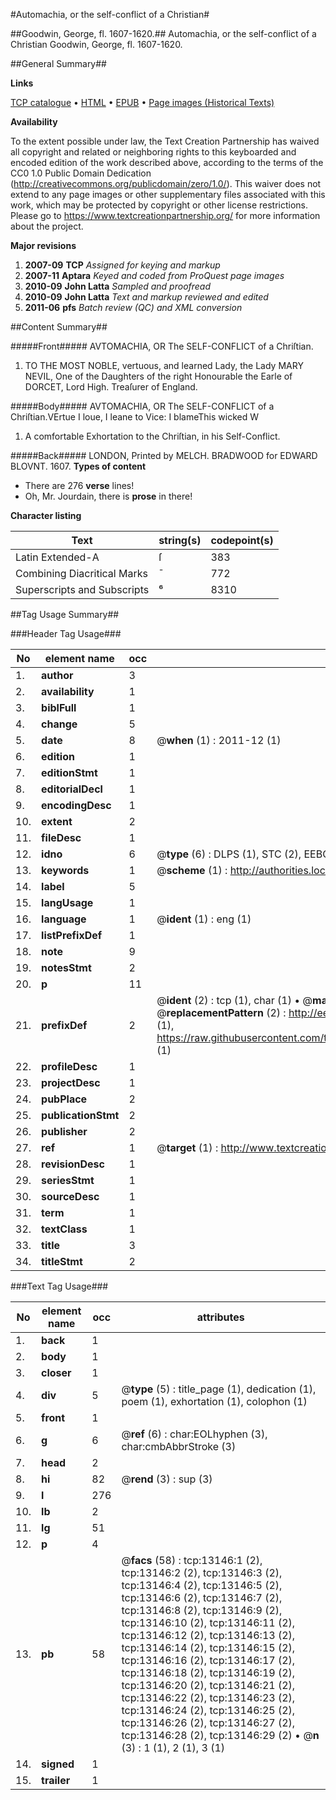 #Automachia, or the self-conflict of a Christian#

##Goodwin, George, fl. 1607-1620.##
Automachia, or the self-conflict of a Christian
Goodwin, George, fl. 1607-1620.

##General Summary##

**Links**

[TCP catalogue](http://www.ota.ox.ac.uk/tcp/)  • 
[HTML](http://tei.it.ox.ac.uk/tcp/Texts-HTML/free/A01/A01887.html)  • 
[EPUB](http://tei.it.ox.ac.uk/tcp/Texts-EPUB/free/A01/A01887.epub) • 
[Page images (Historical Texts)](https://historicaltexts.jisc.ac.uk/eebo-99848071e)

**Availability**

To the extent possible under law, the Text Creation Partnership has waived all copyright and related or neighboring rights to this keyboarded and encoded edition of the work described above, according to the terms of the CC0 1.0 Public Domain Dedication (http://creativecommons.org/publicdomain/zero/1.0/). This waiver does not extend to any page images or other supplementary files associated with this work, which may be protected by copyright or other license restrictions. Please go to https://www.textcreationpartnership.org/ for more information about the project.

**Major revisions**

1. __2007-09__ __TCP__ *Assigned for keying and markup*
1. __2007-11__ __Aptara__ *Keyed and coded from ProQuest page images*
1. __2010-09__ __John Latta__ *Sampled and proofread*
1. __2010-09__ __John Latta__ *Text and markup reviewed and edited*
1. __2011-06__ __pfs__ *Batch review (QC) and XML conversion*

##Content Summary##

#####Front#####
AVTOMACHIA,
OR
The SELF-CONFLICT of a
Chriſtian.
1. TO THE MOST NOBLE,
vertuous, and learned Lady, the
Lady MARY NEVIL,
One of the Daughters of the right Honourable
the Earle of DORCET, Lord
High. Treaſurer of England.

#####Body#####
AVTOMACHIA,
OR
The SELF-CONFLICT of a
Chriſtian.VErtue I loue, I leane to Vice: I blameThis wicked W
1. A comfortable Exhortation to
the Chriſtian, in his
Self-Conflict.

#####Back#####
LONDON,
Printed by MELCH. BRADWOOD for
EDWARD BLOVNT.
1607.
**Types of content**

  * There are 276 **verse** lines!
  * Oh, Mr. Jourdain, there is **prose** in there!

**Character listing**


|Text|string(s)|codepoint(s)|
|---|---|---|
|Latin Extended-A|ſ|383|
|Combining             Diacritical Marks|̄|772|
|Superscripts             and Subscripts|⁶|8310|

##Tag Usage Summary##

###Header Tag Usage###

|No|element name|occ|attributes|
|---|---|---|---|
|1.|__author__|3||
|2.|__availability__|1||
|3.|__biblFull__|1||
|4.|__change__|5||
|5.|__date__|8| @__when__ (1) : 2011-12 (1)|
|6.|__edition__|1||
|7.|__editionStmt__|1||
|8.|__editorialDecl__|1||
|9.|__encodingDesc__|1||
|10.|__extent__|2||
|11.|__fileDesc__|1||
|12.|__idno__|6| @__type__ (6) : DLPS (1), STC (2), EEBO-CITATION (1), PROQUEST (1), VID (1)|
|13.|__keywords__|1| @__scheme__ (1) : http://authorities.loc.gov/ (1)|
|14.|__label__|5||
|15.|__langUsage__|1||
|16.|__language__|1| @__ident__ (1) : eng (1)|
|17.|__listPrefixDef__|1||
|18.|__note__|9||
|19.|__notesStmt__|2||
|20.|__p__|11||
|21.|__prefixDef__|2| @__ident__ (2) : tcp (1), char (1)  •  @__matchPattern__ (2) : ([0-9\-]+):([0-9IVX]+) (1), (.+) (1)  •  @__replacementPattern__ (2) : http://eebo.chadwyck.com/downloadtiff?vid=$1&page=$2 (1), https://raw.githubusercontent.com/textcreationpartnership/Texts/master/tcpchars.xml#$1 (1)|
|22.|__profileDesc__|1||
|23.|__projectDesc__|1||
|24.|__pubPlace__|2||
|25.|__publicationStmt__|2||
|26.|__publisher__|2||
|27.|__ref__|1| @__target__ (1) : http://www.textcreationpartnership.org/docs/. (1)|
|28.|__revisionDesc__|1||
|29.|__seriesStmt__|1||
|30.|__sourceDesc__|1||
|31.|__term__|1||
|32.|__textClass__|1||
|33.|__title__|3||
|34.|__titleStmt__|2||


###Text Tag Usage###

|No|element name|occ|attributes|
|---|---|---|---|
|1.|__back__|1||
|2.|__body__|1||
|3.|__closer__|1||
|4.|__div__|5| @__type__ (5) : title_page (1), dedication (1), poem (1), exhortation (1), colophon (1)|
|5.|__front__|1||
|6.|__g__|6| @__ref__ (6) : char:EOLhyphen (3), char:cmbAbbrStroke (3)|
|7.|__head__|2||
|8.|__hi__|82| @__rend__ (3) : sup (3)|
|9.|__l__|276||
|10.|__lb__|2||
|11.|__lg__|51||
|12.|__p__|4||
|13.|__pb__|58| @__facs__ (58) : tcp:13146:1 (2), tcp:13146:2 (2), tcp:13146:3 (2), tcp:13146:4 (2), tcp:13146:5 (2), tcp:13146:6 (2), tcp:13146:7 (2), tcp:13146:8 (2), tcp:13146:9 (2), tcp:13146:10 (2), tcp:13146:11 (2), tcp:13146:12 (2), tcp:13146:13 (2), tcp:13146:14 (2), tcp:13146:15 (2), tcp:13146:16 (2), tcp:13146:17 (2), tcp:13146:18 (2), tcp:13146:19 (2), tcp:13146:20 (2), tcp:13146:21 (2), tcp:13146:22 (2), tcp:13146:23 (2), tcp:13146:24 (2), tcp:13146:25 (2), tcp:13146:26 (2), tcp:13146:27 (2), tcp:13146:28 (2), tcp:13146:29 (2)  •  @__n__ (3) : 1 (1), 2 (1), 3 (1)|
|14.|__signed__|1||
|15.|__trailer__|1||

